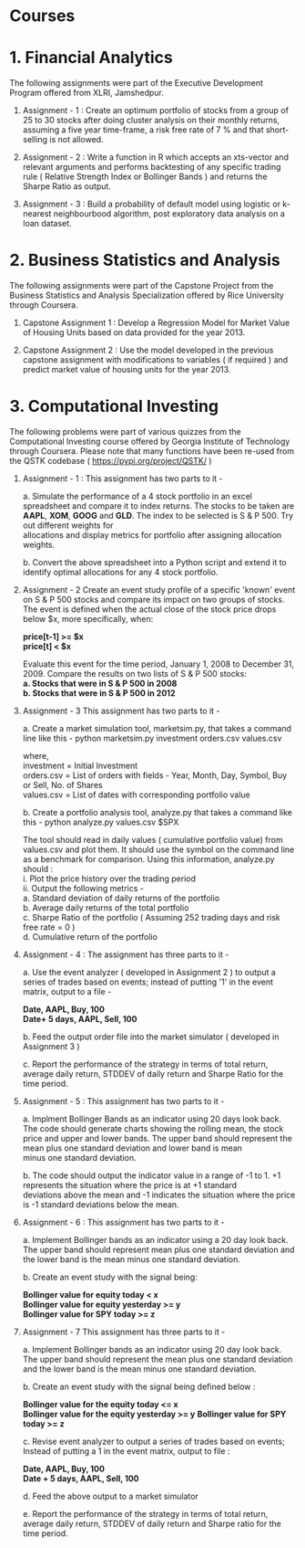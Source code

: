 # Courses

# 1. Financial Analytics 
The following assignments were part of the Executive Development Program offered from XLRI, Jamshedpur.
   
1. Assignment - 1 : Create an optimum portfolio of stocks from a group of 25 to 30 stocks after doing cluster analysis on their monthly returns, assuming a five year time-frame, a risk free rate of 7 % and that short-selling is not allowed. 

2. Assignment - 2 : Write a function in R which accepts an xts-vector and relevant arguments and performs backtesting of any specific trading rule ( Relative Strength Index or Bollinger Bands ) and returns the Sharpe Ratio as output. 

3. Assignment - 3 : Build a probability of default model using logistic or k-nearest neighbourbood algorithm, post exploratory data analysis on a loan dataset. 

# 2. Business Statistics and Analysis 
The following assignments were part of the Capstone Project from the Business Statistics and Analysis Specialization 
offered by Rice University through Coursera. 

1. Capstone Assignment 1 : Develop a Regression Model for Market Value of Housing Units based on data provided for the year 2013. 

2. Capstone Assignment 2 : Use the model developed in the previous capstone assignment with modifications to variables ( if required ) and predict market value of housing units for the year 2013. 

# 3. Computational Investing 
The following problems were part of various quizzes from the Computational Investing course offered 
by Georgia Institute of Technology through Coursera. Please note that many functions have been re-used 
from the QSTK codebase ( https://pypi.org/project/QSTK/ )

1. Assignment - 1 : 
   This assignment has two parts to it - 

   a. Simulate the performance of a 4 stock portfolio in an excel spreadsheet and compare it to index returns. The stocks 
      to be taken are **AAPL**, **XOM**, **GOOG** and **GLD**. The index to be selected is S & P 500. Try out different weights for   
      allocations and display metrics for portfolio after assigning allocation weights. 

   b. Convert the above spreadsheet into a Python script and extend it to identify optimal allocations for any 4 stock portfolio. 

2. Assignment - 2
   Create an event study profile of a specific 'known' event on S & P 500 stocks and compare its impact on two groups of stocks. The 
   event is defined when the actual close of the stock price drops below $x, more specifically, when:
   
   **price[t-1] >= $x**  
   **price[t] < $x**  

   Evaluate this event for the time period, January 1, 2008 to December 31, 2009. Compare the results on two lists of S & P 500 stocks:  
   **a. Stocks that were in S & P 500 in 2008**      
   **b. Stocks that were in S & P 500 in 2012**  

3. Assignment - 3 
   This assignment has two parts to it - 

   a. Create a market simulation tool, marketsim.py, that takes a command line like this - 
      python marketsim.py investment orders.csv values.csv
 
      where,  
      investment = Initial Investment  
      orders.csv = List of orders with fields - Year, Month, Day, Symbol, Buy or Sell, No. of Shares  
      values.csv = List of dates with corresponding portfolio value  

   b. Create a portfolio analysis tool, analyze.py that takes a command like this - 
      python analyze.py values.csv $SPX

      The tool should read in daily values ( cumulative portfolio value) from values.csv and plot them. It should use the symbol on 
      the command line as a benchmark for comparison. Using this information, analyze.py should :  
      i. Plot the price history over the trading period   
      ii. Output the following metrics -  
          a. Standard deviation of daily returns of the portfolio  
          b. Average daily returns of the total portfolio  
          c. Sharpe Ratio of the portfolio ( Assuming 252 trading days and risk free rate = 0 )  
          d. Cumulative return of the portfolio  
      
4. Assignment - 4 :
   The assignment has three parts to it -  

   a. Use the event analyzer ( developed in Assignment 2 ) to output a series of trades based on events; instead 
      of putting '1' in the event matrix, output to a file -  
      
      **Date, AAPL, Buy, 100**    
      **Date+ 5 days, AAPL, Sell, 100**  

   b. Feed the output order file into the market simulator ( developed in Assignment 3 )

   c. Report the performance of the strategy in terms of total return, average daily return, STDDEV of daily return and 
      Sharpe Ratio for the time period. 

5. Assignment - 5 :
   This assignment has two parts to it - 

   a. Implment Bollinger Bands as an indicator using 20 days look back. The code should generate charts showing the rolling mean, the 
   stock price and upper and lower bands. The upper band should represent the mean plus one standard deviation and lower band is mean  
   minus one standard deviation. 

   b. The code should output the indicator value in a range of -1 to 1. +1 represents the situation where the price is at +1 standard  
   deviations above the mean and -1 indicates the situation where the price is -1 standard deviations below the mean. 

6. Assignment - 6 :
   This assignment has two parts to it - 
   
   a. Implement Bollinger bands as an indicator using a 20 day look back. The upper band should represent mean plus one standard  deviation and the lower band is the mean minus one standard deviation. 

   b. Create an event study with the signal being:  

      **Bollinger value for equity today < x**  
      **Bollinger value for equity yesterday >= y**  
      **Bollinger value for SPY today >= z**  

7. Assignment - 7
   This assignment has three parts to it - 

   a. Implement Bollinger bands as an indicator using 20 day look back. The upper band should represent the mean plus one standard 
   deviation and the lower band is the mean minus one standard deviation. 

   b. Create an event study with the signal being defined below :  
     
      **Bollinger value for the equity today <= x**  
      **Bollinger value for the equity yesterday >= y** 
      **Bollinger value for SPY today >= z**  

   c. Revise event analyzer to output a series of trades based on events; Instead of putting a 1 in the event matrix, output to file :  

      **Date, AAPL, Buy, 100**  
      **Date + 5 days, AAPL, Sell, 100**  

   d. Feed the above output to a market simulator 

   e. Report the performance of the strategy in terms of total return, average daily return, STDDEV of daily return and Sharpe ratio for 
      the time period. 
   
